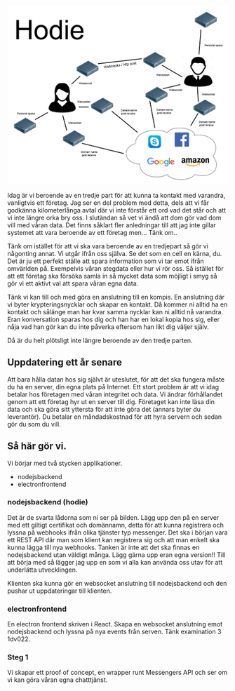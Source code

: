![Hodie](https://github.com/elmonashodie/hodie/blob/master/pics/Hodie.jpg)

Idag är vi beroende av en tredje part för att kunna ta kontakt med varandra, vanligtvis ett företag. Jag ser en del problem med detta, dels att vi får godkänna kilometerlånga avtal där vi inte förstår ett ord vad det står och att vi inte längre orka bry oss. I slutändan så vet vi ändå att dom gör vad dom vill med våran data. Det finns såklart fler anledningar till att jag inte gillar systemet att vara beroende av ett företag men… Tänk om..

Tänk om istället för att vi ska vara beroende av en tredjepart så gör vi någonting annat. Vi utgår ifrån oss själva. Se det som en cell en kärna, du. Det är ju ett perfekt ställe att spara information som vi tar emot ifrån omvärlden på. Exempelvis våran stegdata eller hur vi rör oss. Så istället för att ett företag ska försöka samla in så mycket data som möjligt i smyg så gör vi ett aktivt val att spara våran egna data.

Tänk vi kan till och med göra en anslutning till en kompis. En anslutning där vi byter krypteringsnycklar och skapar en kontakt. Då kommer ni alltid ha en kontakt och sålänge man har kvar samma nycklar kan ni alltid nå varandra. Eran konversation sparas hos dig och han har en lokal kopia hos sig, eller nåja vad han gör kan du inte påverka eftersom han likt dig väljer själv.

Då är du helt plötsligt inte längre beroende av den tredje parten.

## Uppdatering ett år senare
Att bara hålla datan hos sig självt är uteslutet, för att det ska fungera måste du ha en server, din egna plats på Internet. Ett stort problem är att vi idag betalar hos företagen med våran integritet och data. Vi ändrar förhållandet genom att ett företag hyr ut en server till dig. Företaget kan inte läsa din data och ska göra sitt yttersta för att inte göra det (annars byter du leverantör). Du betalar en måndadskostnad för att hyra servern och sedan gör du som du vill.

## Så här gör vi.
Vi börjar med två stycken applikationer.
* nodejsbackend
* electronfrontend

### nodejsbackend (hodie)
Det är de svarta lådorna som ni ser på bilden. Lägg upp den på en server med ett giltigt certifikat och domännamn, detta för att kunna registrera och lyssna på webhooks ifrån olika tjänster typ messenger. Det ska i början vara ett REST API där man som klient kan registrera sig och att man enkelt ska kunna lägga till nya webhooks. Tanken är inte att det ska finnas en nodejsbackend utan väldigt många. Lägg gärna upp eran egna version!! Till att börja med så lägger jag upp en som vi alla kan använda oss utav för att underlätta utvecklingen.

Klienten ska kunna gör en websocket anslutning till nodejsbackend och den pushar ut uppdateringar till klienten.

### electronfrontend
En electron frontend skriven i React. Skapa en websocket anslutning emot nodejsbackend och lyssna på nya events från serven. Tänk examination 3 1dv022.

### Steg 1
Vi skapar ett proof of concept, en wrapper runt Messengers API och ser om vi kan göra våran egna chatttjänst.

